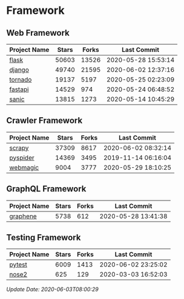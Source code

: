 # Framework

## Web Framework

| Project Name | Stars | Forks | Last Commit |
| ------------ | ----- | ----- | ----------- |
| [flask](https://github.com/pallets/flask) | 50603 | 13526 | 2020-05-28 15:53:14 |
| [django](https://github.com/django/django) | 49740 | 21595 | 2020-06-02 12:37:16 |
| [tornado](https://github.com/tornadoweb/tornado) | 19137 | 5197 | 2020-05-25 02:23:09 |
| [fastapi](https://github.com/tiangolo/fastapi) | 14529 | 974 | 2020-05-24 06:48:52 |
| [sanic](https://github.com/huge-success/sanic) | 13815 | 1273 | 2020-05-14 10:45:29 |

## Crawler Framework

| Project Name | Stars | Forks | Last Commit |
| ------------ | ----- | ----- | ----------- |
| [scrapy](https://github.com/scrapy/scrapy) | 37309 | 8617 | 2020-06-02 08:32:14 |
| [pyspider](https://github.com/binux/pyspider) | 14369 | 3495 | 2019-11-14 06:16:04 |
| [webmagic](https://github.com/code4craft/webmagic) | 9004 | 3777 | 2020-05-29 18:10:25 |

## GraphQL Framework

| Project Name | Stars | Forks | Last Commit |
| ------------ | ----- | ----- | ----------- |
| [graphene](https://github.com/graphql-python/graphene) | 5738 | 612 | 2020-05-28 13:41:38 |

## Testing Framework

| Project Name | Stars | Forks | Last Commit |
| ------------ | ----- | ----- | ----------- |
| [pytest](https://github.com/pytest-dev/pytest) | 6009 | 1413 | 2020-06-02 23:25:02 |
| [nose2](https://github.com/nose-devs/nose2) | 625 | 129 | 2020-03-03 16:52:03 |

*Update Date: 2020-06-03T08:00:29*